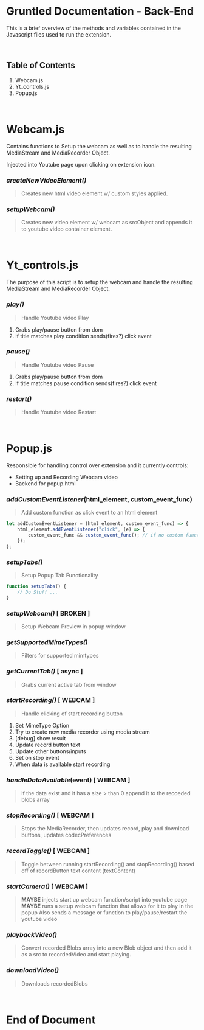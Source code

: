 # **Gruntled Documentation - Back-End**

This is a brief overview of the methods and variables contained in the Javascript files used to run the extension.

<br>

## **Table of Contents**

1. Webcam.js
2. Yt_controls.js
3. Popup.js

<br>

# **Webcam.js**

Contains functions to Setup the webcam as well as to handle the resulting MediaStream and MediaRecorder Object.

Injected into Youtube page upon clicking on extension icon.

### **_createNewVideoElement()_**

> Creates new html video element w/ custom styles applied.

### **_setupWebcam()_**

> Creates new video element w/ webcam as srcObject and appends it to youtube video container element.

<br>

# **Yt_controls.js**

The purpose of this script is to setup the webcam and handle the resulting MediaStream and MediaRecorder Object.

### **_play()_**

> Handle Youtube video Play

1. Grabs play/pause button from dom
2. If title matches play condition sends(fires?) click event

### **_pause()_**

> Handle Youtube video Pause

1. Grabs play/pause button from dom
2. If title matches pause condition sends(fires?) click event

### **_restart()_**

> Handle Youtube video Restart

<br>

# **Popup.js**

Responsible for handling control over extension and it currently controls:

-   Setting up and Recording Webcam video
-   Backend for popup.html

### **_addCustomEventListener_(html_element, custom_event_func)**

> Add custom function as click event to an html element

```javascript
let addCustomEventListener = (html_element, custom_event_func) => {
    html_element.addEventListener("click", (e) => {
        custom_event_func && custom_event_func(); // if no custom function is provided doesnt run it
    });
};
```

### **_setupTabs()_**

> Setup Popup Tab Functionality

```javascript
function setupTabs() {
    // Do Stuff ...
}
```

### **_setupWebcam()_ [ BROKEN ]**

> Setup Webcam Preview in popup window

### **_getSupportedMimeTypes()_**

> Filters for supported mimtypes

### **_getCurrentTab()_ [ async ]**

> Grabs current active tab from window

### **_startRecording()_ [ WEBCAM ]**

> Handle clicking of start recording button

1. Set MimeType Option
2. Try to create new media recorder using media stream
3. [debug] show result
4. Update record button text
5. Update other buttons/inputs
6. Set on stop event
7. When data is available start recording

### **_handleDataAvailable_(event) [ WEBCAM ]**

> if the data exist and it has a size > than 0 append it to the recoeded blobs array

### **_stopRecording()_ [ WEBCAM ]**

> Stops the MediaRecorder, then updates record, play and download buttons, updates codecPreferences

### **_recordToggle()_ [ WEBCAM ]**

> Toggle between running startRecording() and stopRecording() based off of recordButton text content (textContent)

### **_startCamera()_ [ WEBCAM ]**

> **MAYBE** injects start up webcam function/script into youtube page  
> **MAYBE** runs a setup webcam function that allows for it to play in the popup
> Also sends a message or function to play/pause/restart the youtube video

### **_playbackVideo()_**

> Convert recorded Blobs array into a new Blob object and then add it as a src to recordedVideo and start playing.

### **_downloadVideo()_**

> Downloads recordedBlobs

<br>

# **End of Document**
